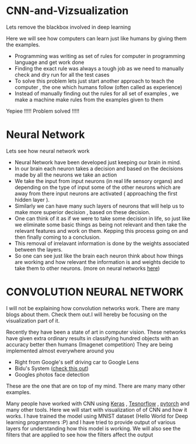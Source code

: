 # CNN-and-Vizsualization
Lets remove the blackbox involved in deep learning

Here we will see how computers can learn just like humans by giving them the examples. 
* Programming was writing as set of rules for computer in programming language and get work done
* Finding the exact rule was always a tough job as we need to manually check and dry run for all the test cases
* To solve this problem lets just start another approach to teach the computer , the one which humans follow (often called as experience)
* Instead of manually finding out the rules for all set of examples , we make a machine make rules from the examples given to them

Yepiee !!!!! Problem solved !!!!!

# Neural Network

Lets see how neural network work 

* Neural Network have been developed just keeping our brain in mind. 
* In our brain each neuron takes a decision and based on the decisions made by all the neurons we take an action
* We take the input from input neurons (in real life sensory organs) and depending on the type of input some of the other neurons which are away from there input neurons are activated ( approaching the first hidden layer ). 
* Similarly we can have many such layers of neurons that will help us to make more superior decision , based on these decision.
* One can think of it as if we were to take some decision in life, so just like we eliminate some basic things as being not relevant and then take the relevant features and work on them. Kepping this process going on and then finally coming to a conclusion. 
* This removal of irrelavant information is done by the weights associated between the layers. 
* So one can see just like the brain each neuron think about how things are working and how relevant the information is and weights decide to take them to other neurons. (more on neural networks [here](https://www.youtube.com/watch?v=aircAruvnKk))

# CONVOLUTION NEURAL NETWORK

I will not be explaining how convolution networks work. There are many blogs about them. Check them out.I will hereby be focusing on the visualization part of it.

Recently they have been a state of art in computer vision. These networks have given extra ordinary results in classifying hundred objects with an accuracy better then humans (Imagenet competition)
They are being implemented almost everywhere around you
- Right from Google's self driving car to Google Lens 
- Bidu's System ([check this out](https://www.youtube.com/watch?v=wr4rx0Spihs))
- Googles photos face detection

These are the one that are on top of my mind. There are many many other examples.

Many people have worked with CNN using [Keras](https://keras.io/) , [Tesnorflow](https://www.tensorflow.org/) , [pytorch](https://pytorch.org/) and many other tools. Here we will start with visualization of of CNN and how it works.
I have trained the model using MNIST dataset (Hello World for Deep learning programmers :P) and I have tried to provide output of various layers for understanding how this model is working. We will also see the filters that are applied to see how the filters affect the output
